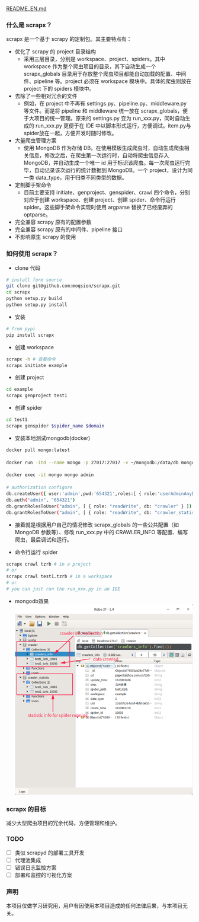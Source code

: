 [README_EN.md](https://github.com/moqsien/scrapx/tree/main/docs/READM_EN.md)
### 什么是 scrapx？

scrapx 是一个基于 scrapy 的定制包。其主要特点有：

- 优化了 scrapy 的 project 目录结构
  - 采用三层目录，分别是 workspace、project、spiders。其中 workspace 作为整个爬虫项目的目录，其下自动生成一个 scrapx_globals 目录用于存放整个爬虫项目都能自动加载的配置、中间件、pipeline 等。project 必须在 workspace 模块中。具体的爬虫则放在 project 下的 spiders 模块中。
- 去除了一些相对冗余的文件
  - 例如，在 project 中不再有 settings.py、pipeline.py、middleware.py 等文件。而是将 pipeline 和 middleware 统一放在 scrapx_globals，便于大项目的统一管理。原来的 settings.py 变为 run_xxx.py，同时自动生成的 run_xxx.py 更便于在 IDE 中以脚本形式运行，方便调试。item.py与spider放在一起，方便开发时随时修改。
- 大量爬虫管理方案
  - 使用 MongoDB 作为存储 DB。在使用模板生成爬虫时，自动生成爬虫相关信息，修改之后，在爬虫第一次运行时，自动将爬虫信息存入 MongoDB，并自动生成一个唯一 id 用于标识该爬虫。每一次爬虫运行完毕，自动记录该次运行的统计数据到 MongoDB。一个 project，设计为同一类 data_type，用于归类不同类型的数据。
- 定制脚手架命令
  - 目前主要支持 initiate、genproject、genspider、crawl 四个命令，分别对应于创建 workspace、创建 project、创建 spider、命令行运行 spider。这些脚手架命令实现时使用 argparse 替换了已经废弃的 optparse。
- 完全兼容 scrapy 原有的配置参数
- 完全兼容 scrapy 原有的中间件、pipeline 接口
- 不影响原生 scrapy 的使用

### 如何使用 scrapx？

- clone 代码

```bash
# install form source
git clone git@github.com:moqsien/scrapx.git
cd scrapx
python setup.py build
python setup.py install
```

- 安装

```bash
# from pypi
pip install scrapx
```

- 创建 workspace

```bash
scrapx -h # 查看命令
scrapx initiate example
```

- 创建 project

```bash
cd example
scrapx genproject test1
```

- 创建 spider

```bash
cd test1
scrapx genspider $spider_name $domain
```

- 安装本地测试mongodb(docker)
```bash
docker pull mongo:latest

docker run -itd --name mongo -p 27017:27017 -v ~/mongodb:/data/db mongo --auth

docker exec -it mongo mongo admin

# authorization configure
db.createUser({ user:'admin',pwd:'654321',roles:[ { role:'userAdminAnyDatabase', db: 'admin'}]});
db.auth("admin", "654321")
db.grantRolesToUser("admin", [ { role: "readWrite", db: "crawler" } ])
db.grantRolesToUser("admin", [ { role: "readWrite", db: "crawler_statistic" } ])
```

- 接着就是根据用户自己的情况修改 scrapx_globals 的一些公共配置（如 MongoDB 参数等）、修改 run_xxx.py 中的 CRAWLER_INFO 等配置、编写爬虫，最后调试和运行。

- 命令行运行 spider

```bash
scrapx crawl tzrb # in a project
# or
scrapx crawl test1.tzrb # in a workspace
# or
# you can just run the run_xxx.py in an IDE
```

- mongodb效果
![avatar](https://github.com/moqsien/scrapx/blob/main/docs/mongodb.png)

### scrapx 的目标

减少大型爬虫项目的冗余代码，方便管理和维护。

### TODO

- [ ] 类似 scrapyd 的部署工具开发
- [ ] 代理池集成
- [ ] 错误日志监控方案
- [ ] 部署和监控的可视化方案

### 声明

本项目仅做学习研究用，用户有因使用本项目造成的任何法律后果，与本项目无关。
